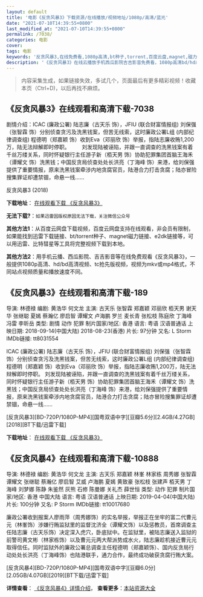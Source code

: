 ```yaml
---
layout: default
title: '电影《反贪风暴3》下载资源/在线播放/视频地址/1080p/高清/蓝光'
date: "2021-07-10T14:39:55+0800"
last_modified_at: "2021-07-10T14:39:55+0800"
permalink: /7038/
categories: 电影
cover:
tags: 电影
keywords: '反贪风暴3,在线免费看,1080p高清,bt种子,torrent,百度云盘,magnet,磁力链,迅雷下载资源'
description: '《反贪风暴3》在线云播放手机西瓜影院吉吉影音免费看，1080p高清bd/hd未删减完整版和tc抢先枪版，mkv/mp4格式，附带bt/torrent种子、magnet/磁力链、百度云盘、网盘资源迅雷下载链接'
---
```


>内容采集生成，如果链接失效，多试几个，页面最后有更多精彩视频！收藏本页（Ctrl+D)，以后再找不麻烦。


## 《反贪风暴3》在线观看和高清下载-7038

剧情介绍：ICAC (廉政公署) 陆志廉（古天乐 饰），JFIU (联合财富情报组) 刘保强（张智霖 饰）分别侦查贪污及洗黑钱案，但苦无线索，这时廉政公署L组 (内部纪律调查组) 程德明（郑嘉颖 饰）收到Eva（邓丽欣 饰）举报，指陆志廉收贿1,200万，陆无法辩解即时停职。 　　刘发现陆被诬陷，并跟一直调查的洗黑钱案有着千丝万缕关系，同时怀疑银行主任游子新（栢天男 饰）协助犯罪集团首脑王海禾（谭耀文 饰）洗黑钱；中国反贪局侦查处处长洪亮（丁海峰 饰）来港，给刘保强提供了重要情报，原来洗黑钱案牵涉内地贪腐官员，陆港合力打击贪腐；陆亦冒险搜集罪证却遭禁锢，命悬一线......


反贪风暴3 (2018)

**下载地址**： [在线观看下载 《反贪风暴3》](https://www.btbtdy.me/btdy/dy13494.html) 


**无法下载?**：`如果迅雷因版权原因无法下载，关注微信公众号 `

**其他方法1**：从百度云网盘下载视频，百度云网盘支持在线观看，非会员有限制，如果能找到迅雷下载链接、bt/torrent种子、magnet磁力链接、e2dk链接等，可以用迅雷、比特彗星等工具将完整视频下载到本地。

**其他方法2**：用手机云播、西瓜影院、吉吉影音等在线免费观看《反贪风暴3》，一般提供1080p高清、hd/bd高清视频、tc抢先版视频，视频为mkv或mp4格式，不同站点视频质量和播放速度不同。


## 《反贪风暴3》在线观看和高清下载-189

导演: 林德禄 编剧: 黄浩华 何文龙 主演: 古天乐 张智霖 郑嘉颖 邓丽欣 栢天男 谢天华 张继聪 夏嫣 蔡瀚亿 廖启智 谭耀文 卢海鹏 罗兰 麦长青 张松枝 陈庭欣 丁海峰 冯雷 李昕岳 类型: 剧情 动作 犯罪 制片国家/地区: 香港 语言: 粤语 汉语普通话 上映日期: 2018-09-14(中国大陆) 2018-08-23(香港) 片长: 97分钟 又名: L Storm IMDb链接: tt8031554

ICAC (廉政公署) 陆志廉（古天乐 饰），JFIU (联合财富情报组) 刘保强（张智霖 饰）分别侦查贪污及洗黑钱案，但苦无线索，这时廉政公署L组 (内部纪律调查组) 程德明（郑嘉颖 饰）收到Eva（邓丽欣 饰）举报，指陆志廉收贿1,200万，陆无法辩解即时停职。 刘发现陆被诬陷，并跟一直调查的洗黑钱案有着千丝万缕关系，同时怀疑银行主任游子新（栢天男 饰）协助犯罪集团首脑王海禾（谭耀文 饰）洗黑钱；中国反贪局侦查处处长洪亮（丁海峰 饰）来港，给刘保强提供了重要情报，原来洗黑钱案牵涉内地贪腐官员，陆港合力打击贪腐；陆亦冒险搜集罪证却遭禁锢，命悬一线……


[反贪风暴3][BD-720P/1080P-MP4][国粤双语中字][豆瓣5.6分][2.4GB/4.27GB][2018][BT下载/迅雷下载]

**下载地址**： [在线观看下载 《反贪风暴3》](https://www.btdx8.com/torrent/ftfbs_2018.html) 


## 《反贪风暴4》在线观看和高清下载-10888

导演: 林德禄 编剧: 黄浩华 何文龙 主演: 古天乐 郑嘉颖 林峯 林家栋 周秀娜 张智霖 谭耀文 张继聪 蔡瀚亿 廖启智 艾威 卢海鹏 夏嫣 黄致豪 张松枝 张建声 栢天男 丁海峰 刘梦娜 陈静 朱鉴然 灰熊 石修 陈曼娜 关礼杰 薛世恒 类型: 动作 犯罪 制片国家/地区: 香港 中国大陆 语言: 粤语 汉语普通话 上映日期: 2019-04-04(中国大陆) 片长: 100分钟 又名: P Storm IMDb链接: tt10017680

廉政公署收到报案人廖雨萍（周秀娜饰）的实名举报，举报正在坐牢的富二代曹元元（林峯饰）涉嫌行贿监狱里的监督沈济全（谭耀文饰）以及惩教员，首席调查主任陆志廉（古天乐饰）决定深入虎穴，卧底狱中。在监狱里，被陆志廉送入监狱的前警司黄文彬（林家栋饰）以及曹元元两大帮派势成水火，陆志廉趁机接近曹元元取得信任。同时监狱外的廉政公署总调查主任程德明（郑嘉颖饰）、国内反贪局行动处处长洪亮（丁海峰饰）也陆港联手，通力合作，最终成功破获贪腐行贿大案。


[反贪风暴4][BD-720P/1080P-MP4][国粤双语中字][豆瓣6.0分][2.05GB/4.07GB][2019][BT下载/迅雷下载]

**详情查看**： [《反贪风暴4》详情介绍](/movie/10888/)， **查看更多**：[本站资源大全](/movie/t/all/)

